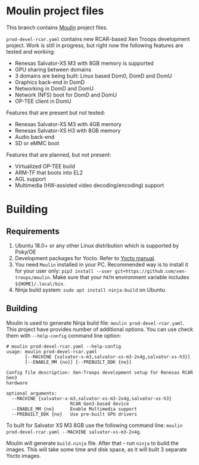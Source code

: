 # Moulin project files

This branch contains
[Moulin](https://moulin.readthedocs.io/en/latest/) project files.

`prod-devel-rcar.yaml` contains new RCAR-based Xen Troops development
project. Work is still in progress, but right now the following features are tested and working:

* Renesas Salvator-XS M3 with 8GB memory is supported
* GPU sharing between domains
* 3 domains are being built: Linux based Dom0, DomD and DomU
* Graphics back-end in DomD
* Networking in DomD and DomU
* Network (NFS) boot for DomD and DomU
* OP-TEE client in DomU

Features that are present but not tested:

* Renesas Salvator-XS M3 with 4GB memory
* Renesas Salvator-XS H3 with 8GB memory
* Audio back-end
* SD or eMMC boot

Features that are planned, but not present:

* Virtualized OP-TEE build
* ARM-TF that boots into EL2
* AGL support
* Multimedia (HW-assisted video decoding/encoding) support

# Building
## Requirements

1. Ubuntu 18.0+ or any other Linux distribution which is supported by Poky/OE
2. Development packages for Yocto. Refer to [Yocto
   manual](https://www.yoctoproject.org/docs/current/mega-manual/mega-manual.html#brief-build-system-packages).
3. You need `Moulin` installed in your PC. Recommended way is to
   install it for your user only: `pip3 install --user
   git+https://github.com/xen-troops/moulin`. Make sure that your
   `PATH` environment variable includes `${HOME}/.local/bin`.
4. Ninja build system: `sudo apt install ninja-build` on Ubuntu

## Building

Moulin is used to generate Ninja build file: `moulin prod-devel-rcar.yaml`. This project have provides number of additional options. You can use check them with `--help-config` command line option:

```
# moulin prod-devel-rcar.yaml --help-config
usage: moulin prod-devel-rcar.yaml
       [--MACHINE {salvator-x-m3,salvator-xs-m3-2x4g,salvator-xs-h3}]
       [--ENABLE_MM {no}] [--PREBUILT_DDK {no}]

Config file description: Xen-Troops development setup for Renesas RCAR Gen3
hardware

optional arguments:
  --MACHINE {salvator-x-m3,salvator-xs-m3-2x4g,salvator-xs-h3}
                        RCAR Gen3-based device
  --ENABLE_MM {no}      Enable Multimedia support
  --PREBUILT_DDK {no}   Use pre-built GPU drivers
```

To built for Salvator XS M3 8GB use the following command line:
`moulin prod-devel-rcar.yaml --MACHINE salvator-xs-m3-2x4g`.

Moulin will generate `build.ninja` file. After that - run `ninja` to
build the images. This will take some time and disk space, as it will
built 3 separate Yocto images.
